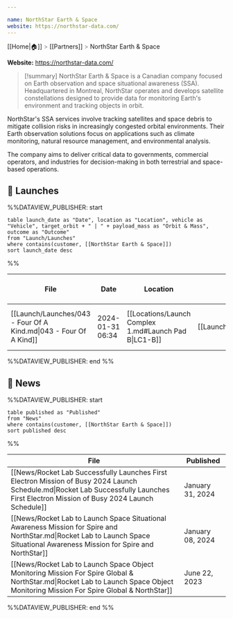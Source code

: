 ```yaml
---

name: NorthStar Earth & Space
website: https://northstar-data.com/
---
```

[[Home|🏠]] <span style="color: LightSlateGray">></span> [[Partners]] <span style="color: LightSlateGray">></span> NorthStar Earth & Space

**Website:** https://northstar-data.com/

>[!summary]
NorthStar Earth & Space is a Canadian company focused on Earth observation and space situational awareness (SSA). Headquartered in Montreal, NorthStar operates and develops satellite constellations designed to provide data for monitoring Earth's environment and tracking objects in orbit.
>
NorthStar's SSA services involve tracking satellites and space debris to mitigate collision risks in increasingly congested orbital environments. Their Earth observation solutions focus on applications such as climate monitoring, natural resource management, and environmental analysis.
>
The company aims to deliver critical data to governments, commercial operators, and industries for decision-making in both terrestrial and space-based operations.


## 🚀 Launches

%%DATAVIEW_PUBLISHER: start
```
table launch_date as "Date", location as "Location", vehicle as "Vehicle", target_orbit + " | " + payload_mass as "Orbit & Mass", outcome as "Outcome"
from "Launch/Launches"
where contains(customer, [[NorthStar Earth & Space]])
sort launch_date desc
```
%%

| File                                                              | Date             | Location                                              | Vehicle                          | Orbit & Mass            | Outcome   |
| ----------------------------------------------------------------- | ---------------- | ----------------------------------------------------- | -------------------------------- | ----------------------- | --------- |
| [[Launch/Launches/043 - Four Of A Kind.md\|043 - Four Of A Kind]] | 2024-01-31 06:34 | [[Locations/Launch Complex 1.md#Launch Pad B\|LC1-B]] | [[Launch/Electron.md\|Electron]] | 530 km \| 97° \| 112 kg | ✅ Success |

%%DATAVIEW_PUBLISHER: end %%

## 📰 News
%%DATAVIEW_PUBLISHER: start
```
table published as "Published"
from "News"
where contains(customer, [[NorthStar Earth & Space]])
sort published desc
```
%%

| File                                                                                                                                                                                   | Published        |
| -------------------------------------------------------------------------------------------------------------------------------------------------------------------------------------- | ---------------- |
| [[News/Rocket Lab Successfully Launches First Electron Mission of Busy 2024 Launch Schedule.md\|Rocket Lab Successfully Launches First Electron Mission of Busy 2024 Launch Schedule]] | January 31, 2024 |
| [[News/Rocket Lab to Launch Space Situational Awareness Mission for Spire and NorthStar.md\|Rocket Lab to Launch Space Situational Awareness Mission for Spire and NorthStar]]         | January 08, 2024 |
| [[News/Rocket Lab to Launch Space Object Monitoring Mission For Spire Global & NorthStar.md\|Rocket Lab to Launch Space Object Monitoring Mission For Spire Global & NorthStar]]       | June 22, 2023    |

%%DATAVIEW_PUBLISHER: end %%